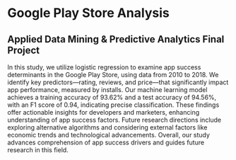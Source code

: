 # Google Play Store Analysis
## Applied Data Mining & Predictive Analytics Final Project
In this study, we utilize logistic regression to examine app success determinants in the
Google Play Store, using data from 2010 to 2018. We identify key predictors—rating, reviews,
and price—that significantly impact app performance, measured by installs. Our machine
learning model achieves a training accuracy of 93.62% and a test accuracy of 94.56%, with an F1
score of 0.94, indicating precise classification. These findings offer actionable insights for
developers and marketers, enhancing understanding of app success factors. Future research
directions include exploring alternative algorithms and considering external factors like
economic trends and technological advancements. Overall, our study advances comprehension of
app success drivers and guides future research in this field.
